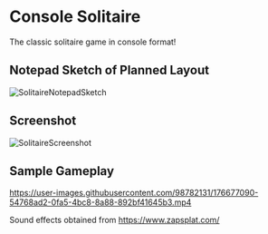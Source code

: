 # Console Solitaire
The classic solitaire game in console format!


## Notepad Sketch of Planned Layout
![SolitaireNotepadSketch](https://user-images.githubusercontent.com/98782131/176669926-2fadb5db-5a83-412b-9cf2-a831b81a49d7.png)


## Screenshot 
![SolitaireScreenshot](https://user-images.githubusercontent.com/98782131/176542601-904c9f4b-a31e-43c8-b816-1b66bfcf5b5f.png)


## Sample Gameplay
https://user-images.githubusercontent.com/98782131/176677090-54768ad2-0fa5-4bc8-8a88-892bf41645b3.mp4

Sound effects obtained from https://www.zapsplat.com/
